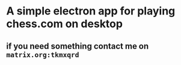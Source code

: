 # A simple electron app for playing chess.com on desktop 

## if you need something contact me on `matrix.org:tkmxqrd`
